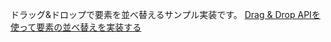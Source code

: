 ドラッグ&ドロップで要素を並べ替えるサンプル実装です。
[Drag & Drop APIを使って要素の並べ替えを実装する](https://zenn.dev/kazuwombat/articles/f23b47f168f1d0)

